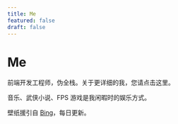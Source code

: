```yaml
---
title: Me
featured: false
draft: false
---
```

# Me

前端开发工程师，伪全栈。关于更详细的我，您请点击这里。

音乐、武侠小说、FPS 游戏是我闲暇时的娱乐方式。

壁纸援引自 [Bing](https://www.bing.com/)，每日更新。